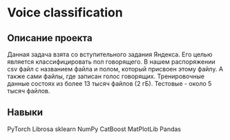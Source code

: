 # Voice classification

## Описание проекта

Данная задача взята со вступительного задания Яндекса. Его целью является классифицировать пол говорящего. В нашем распоряжении csv файл с названием файла и полом, который присвоен этому файлу. А также сами файлы, где записан голос говорящих. Тренировочные данные состоях из более 13 тысяч файлов (2 гБ). Тестовые - около 5 тысяч файлов.

## Навыки

PyTorch
Librosa
sklearn
NumPy
CatBoost
MatPlotLib
Pandas
